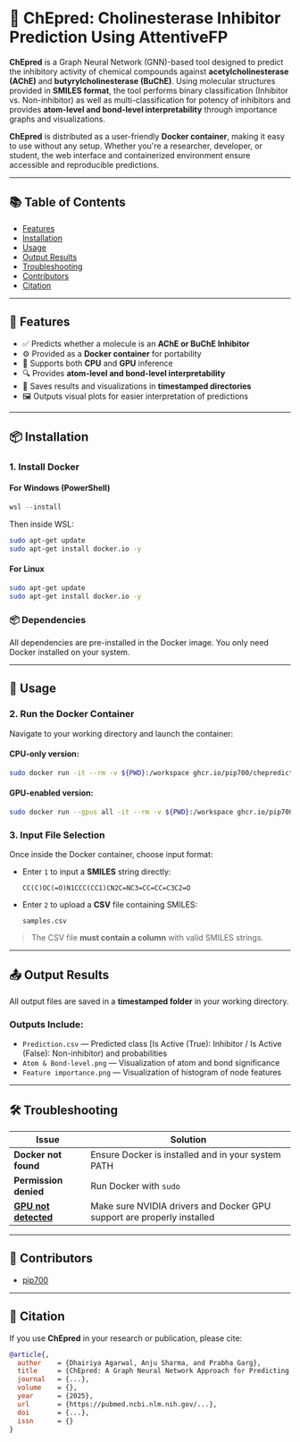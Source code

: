 

# 🧠 **ChEpred**: Cholinesterase Inhibitor Prediction Using AttentiveFP

**ChEpred** is a Graph Neural Network (GNN)-based tool designed to predict the inhibitory activity of chemical compounds against **acetylcholinesterase (AChE)** and **butyrylcholinesterase (BuChE)**. Using molecular structures provided in **SMILES format**, the tool performs binary classification (Inhibitor vs. Non-inhibitor) as well as multi-classification for potency of inhibitors and provides **atom-level and bond-level interpretability** through importance graphs and visualizations.

**ChEpred** is distributed as a user-friendly **Docker container**, making it easy to use without any setup. Whether you're a researcher, developer, or student, the web interface and containerized environment ensure accessible and reproducible predictions.

---

## 📚 Table of Contents

* [Features](#-features)
* [Installation](#-installation)
* [Usage](#-usage)
* [Output Results](#-output-results)
* [Troubleshooting](#-troubleshooting)
* [Contributors](#-contributors)
* [Citation](#-citation)

---

## 🚀 Features

* ✅ Predicts whether a molecule is an **AChE or BuChE Inhibitor**
* ⚙️ Provided as a **Docker container** for portability
* 🧠 Supports both **CPU** and **GPU** inference
* 🔍 Provides **atom-level and bond-level interpretability**
* 💾 Saves results and visualizations in **timestamped directories**
* 🖼️ Outputs visual plots for easier interpretation of predictions

---

## 📦 Installation

### 1. Install Docker

#### For Windows (PowerShell)

```powershell
wsl --install
```

Then inside WSL:

```bash
sudo apt-get update
sudo apt-get install docker.io -y
```

#### For Linux

```bash
sudo apt-get update
sudo apt-get install docker.io -y
```

### 📦 Dependencies

All dependencies are pre-installed in the Docker image. You only need Docker installed on your system.

---

## 🧪 Usage

### 2. Run the Docker Container

Navigate to your working directory and launch the container:

#### CPU-only version:

```bash
sudo docker run -it --rm -v ${PWD}:/workspace ghcr.io/pip700/cheprediction:cpu
```

#### GPU-enabled version:

```bash
sudo docker run --gpus all -it --rm -v ${PWD}:/workspace ghcr.io/pip700/cheprediction:gpu
```

### 3. Input File Selection

Once inside the Docker container, choose input format:

* Enter `1` to input a **SMILES** string directly:

  ```scores
  CC(C)OC(=O)N1CCC(CC1)CN2C=NC3=CC=CC=C3C2=O
  ```

* Enter `2` to upload a **CSV** file containing SMILES:

  ```
  samples.csv
  ```

> The CSV file **must contain a column** with valid SMILES strings.

---

## 📤 Output Results

All output files are saved in a **timestamped folder** in your working directory.

### Outputs Include:

* `Prediction.csv` — Predicted class [Is Active (True): Inhibitor / Is Active (False): Non-inhibitor) and probabilities
* `Atom & Bond-level.png` — Visualization of atom and bond significance
* `Feature importance.png` — Visualization of histogram of node features

---

## 🛠️ Troubleshooting

| Issue                 | Solution                                                               |
| --------------------- | ---------------------------------------------------------------------- |
| **Docker not found**  | Ensure Docker is installed and in your system PATH                     |
| **Permission denied** | Run Docker with `sudo`                                                 |
| [**GPU not detected**](https://docs.nvidia.com/datacenter/cloud-native/container-toolkit/latest/install-guide.html)  | Make sure NVIDIA drivers and Docker GPU support are properly installed |

---

## 👥 Contributors

* [pip700](https://github.com/pip700)

---

## 📑 Citation

If you use **ChEpred** in your research or publication, please cite:

```bibtex
@article{,
  author    = {Dhairiya Agarwal, Anju Sharma, and Prabha Garg},
  title     = {ChEpred: A Graph Neural Network Approach for Predicting AChE and BuChE Inhibitors},
  journal   = {...},
  volume    = {},
  year      = {2025},
  url       = {https://pubmed.ncbi.nlm.nih.gov/...},
  doi       = {...},
  issn      = {}
}
```

